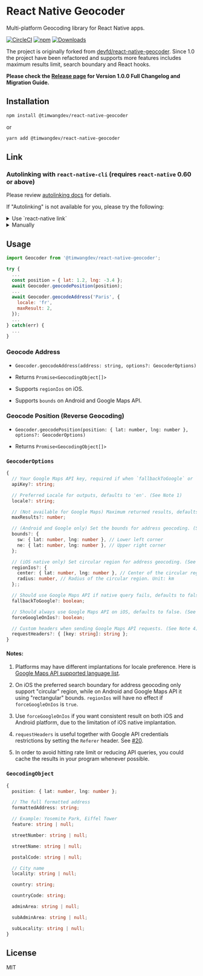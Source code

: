 # React Native Geocoder

Multi-platform Geocoding library for React Native apps.


[![CircleCI](https://circleci.com/gh/timwangdev/react-native-geocoder-reborn/tree/master.svg?style=shield)](https://circleci.com/gh/timwangdev/react-native-geocoder-reborn/tree/master)
[![npm](https://img.shields.io/npm/v/@timwangdev/react-native-geocoder.svg)](https://www.npmjs.com/package/@timwangdev/react-native-geocoder)
[![Downloads](https://img.shields.io/npm/dw/@timwangdev/react-native-geocoder.svg)](https://www.npmjs.com/package/@timwangdev/react-native-geocoder)

The project is originally forked from [devfd/react-native-geocoder](https://github.com/devfd/react-native-geocoder). Since 1.0 the project have been refactored and supports more features includes maximum results limit, search boundary and React hooks.

**Please check the [Release page](https://github.com/timwangdev/react-native-geocoder-reborn/releases/tag/v1.0.0) for Version 1.0.0 Full Changelog and Migration Guide.**

## Installation

```sh
npm install @timwangdev/react-native-geocoder
```

or

```sh
yarn add @timwangdev/react-native-geocoder
```

## Link

### Autolinking with `react-native-cli` (requires `react-native` 0.60 or above)

Please review [autolinking docs](https://github.com/react-native-community/cli/blob/master/docs/autolinking.md) for detials.

If "Autolinking" is not available for you, please try the following:

<details><summary>Use `react-native link`</summary>

```
react-native link @timwangdev/react-native-geocoder
```
</details>

<details><summary>Manually</summary>
If automatic linking fails you can follow the manual installation steps

#### iOS (With CocoaPods)

1. Add `pod 'react-native-geocoder', :path => '../node_modules/@timwangdev/react-native-geocoder/react-native-geocoder.podspec'` to your Podfile.
2. Run `pod install`.

#### iOS (Without CocoaPods)

1. In the XCode's "Project navigator", right click on Libraries folder under your project ➜ `Add Files to <...>`
2. Go to `node_modules` ➜ `@timwangdev/react-native-geocoder` and add `ios/RNGeocoder.xcodeproj` file
3. Add `libGeocoder.a` to "Build Phases" -> "Link Binary With Libraries"

#### Android

1. In `android/setting.gradle` add:

```gradle
...
include ':react-native-geocoder', ':app'
project(':react-native-geocoder').projectDir = new File(rootProject.projectDir, '../node_modules/@timwangdev/react-native-geocoder/android')
```

2. In `android/app/build.gradle`

```gradle
...
dependencies {
    ...
    implementation project(':react-native-geocoder')
}
```

3. Register module (in MainApplication.java)

```java
import com.timwangdev.reactnativegeocoder.GeocoderPackage; // <--- Add this line

public class MainActivity extends ReactActivity {
  ...
  @Override
  protected List<ReactPackage> getPackages() {
    ...
    packages.add(new GeocoderPackage()); // <--- Add this line

    return packages;
  }
  ...
}
```
</details>

## Usage

```js
import Geocoder from '@timwangdev/react-native-geocoder';

try {
  ...
  const position = { lat: 1.2, lng: -3.4 };
  await Geocoder.geocodePosition(position);
  ...
  await Geocoder.geocodeAddress('Paris', {
    locale: 'fr',
    maxResult: 2,
  });
  ...
} catch(err) {
  ...
}
```

### Geocode Address

* `Geocoder.geocodeAddress(address: string, options?: GeocoderOptions)`

* Returns `Promise<GeocodingObject[]>`

* Supports `regionIos` on iOS.

* Supports `bounds` on Android and Google Maps API.

### Geocode Position (Reverse Geocoding)

* `Geocoder.geocodePosition(position: { lat: number, lng: number }, options?: GeocoderOptions)`

* Returns `Promise<GeocodingObject[]>`

### `GeocoderOptions`

```typescript
{
  // Your Google Maps API key, required if when `fallbackToGoogle` or `forceGoogleOnIos` is set. Make sure Geocoding API is enabled.
  apiKey?: string;

  // Preferred Locale for outputs, defaults to 'en'. (See Note 1)
  locale?: string;

  // (Not available for Google Maps) Maximum returned results, defaults to 5
  maxResults?: number;

  // (Android and Google only) Set the bounds for address geocoding. (See Note 2)
  bounds?: {
    sw: { lat: number, lng: number }, // Lower left corner
    ne: { lat: number, lng: number }, // Upper right corner
  };

  // (iOS native only) Set circular region for address geocoding. (See Note 2)
  regionIos?: {
    center: { lat: number, lng: number }, // Center of the circular region
    radius: number, // Radius of the circular region. Unit: km
  };;

  // Should use Google Maps API if native query fails, defaults to false.
  fallbackToGoogle?: boolean;

  // Should always use Google Maps API on iOS, defaults to false. (See Note 3)
  forceGoogleOnIos?: boolean;

  // Custom headers when sending Google Maps API requests. (See Note 4)
  requestHeaders?: { [key: string]: string };
}
```
#### Notes:

1. Platforms may have different implantations for locale preference. Here is [Google Maps API supported language list](https://developers.google.com/maps/faq#languagesupport).

2. On iOS the preferred search boundary for address geocoding only support "circular" region, while on Android and Google Maps API it using "rectangular" bounds. `regionIos` will have no effect if `forceGoogleOnIos` is `true`.

3. Use `forceGoogleOnIos` if you want consistent result on both iOS and Android platform, due to the limitation of iOS native implantation.

4. `requestHeaders` is useful together with Google API credentials restrictions by setting the `Referer` header. See [#20](https://github.com/timwangdev/react-native-geocoder-reborn/issues/20).

5. In order to avoid hitting rate limit or reducing API queries, you could cache the results in your program whenever possible.

### `GeocodingObject`

```typescript
{
  position: { lat: number, lng: number };

  // The full formatted address
  formattedAddress: string;

  // Example: Yosemite Park, Eiffel Tower
  feature: string | null;

  streetNumber: string | null;

  streetName: string | null;

  postalCode: string | null;

  // City name
  locality: string | null;

  country: string;

  countryCode: string;

  adminArea: string | null;

  subAdminArea: string | null;

  subLocality: string | null;
}
```

## License

MIT
